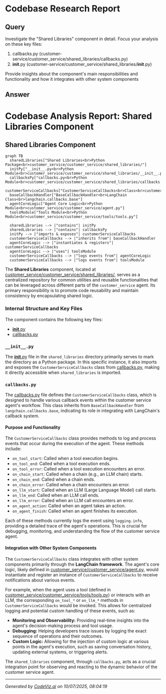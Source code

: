 # Codebase Research Report

## Query
Investigate the "Shared Libraries" component in detail. Focus your analysis on these key files:
1. callbacks.py (customer-service/customer_service/shared_libraries/callbacks.py)
2. __init__.py (customer-service/customer_service/shared_libraries/__init__.py)

Provide insights about the component's main responsibilities and functionality and how it integrates with other system components

## Answer
# Codebase Analysis Report: Shared Libraries Component

## Shared Libraries Component

```mermaid
graph TB
  sharedLibraries["Shared Libraries<br>Python Package<br>customer_service/customer_service/shared_libraries/"]
  initPy["__init__.py<br>Python Module<br>customer_service/customer_service/shared_libraries/__init__.py"]
  callbacksPy["callbacks.py<br>Python Module<br>customer_service/customer_service/shared_libraries/callbacks.py"]
  customerServiceCallbacks["CustomerServiceCallbacks<br>Class<br>customer_service/customer_service/shared_libraries/callbacks.py"]
  baseCallbackHandler["BaseCallbackHandler<br>LangChain Class<br>langchain.callbacks.base"]
  agentCoreLogic["Agent Core Logic<br>Python Module<br>customer_service/customer_service/agent.py"]
  toolsModule["Tools Module<br>Python Module<br>customer_service/customer_service/tools/tools.py"]

  sharedLibraries --> |"contains"| initPy
  sharedLibraries --> |"contains"| callbacksPy
  initPy --> |"imports & exposes"| customerServiceCallbacks
  customerServiceCallbacks --> |"inherits from"| baseCallbackHandler
  agentCoreLogic --> |"instantiates & registers"| customerServiceCallbacks
  agentCoreLogic --> |"uses"| toolsModule
  customerServiceCallbacks --> |"logs events from"| agentCoreLogic
  customerServiceCallbacks --> |"logs events from"| toolsModule
```


The **Shared Libraries** component, located at [customer_service/customer_service/shared_libraries/](customer_service/customer_service/shared_libraries/), serves as a centralized repository for common utilities and reusable functionalities that can be leveraged across different parts of the `customer_service` agent. Its primary responsibility is to promote code reusability and maintain consistency by encapsulating shared logic.

### Internal Structure and Key Files

The component contains the following key files:

*   [__init__.py](customer_service/customer_service/shared_libraries/__init__.py)
*   [callbacks.py](customer_service/customer_service/shared_libraries/callbacks.py)

### `__init__.py`

The [__init__.py](customer_service/customer_service/shared_libraries/__init__.py) file in the `shared_libraries` directory primarily serves to mark the directory as a Python package. In this specific instance, it also imports and exposes the `CustomerServiceCallbacks` class from [callbacks.py](customer_service/customer_service/shared_libraries/callbacks.py), making it directly accessible when `shared_libraries` is imported.

### `callbacks.py`

The [callbacks.py](customer_service/customer_service/shared_libraries/callbacks.py) file defines the `CustomerServiceCallbacks` class, which is designed to handle various callback events within the customer service agent's workflow. This class inherits from `BaseCallbackHandler` from `langchain.callbacks.base`, indicating its role in integrating with LangChain's callback system.

#### Purpose and Functionality

The `CustomerServiceCallbacks` class provides methods to log and process events that occur during the execution of the agent. These methods include:

*   `on_tool_start`: Called when a tool execution begins.
*   `on_tool_end`: Called when a tool execution ends.
*   `on_tool_error`: Called when a tool execution encounters an error.
*   `on_chain_start`: Called when a chain (e.g., an LLM chain) starts.
*   `on_chain_end`: Called when a chain ends.
*   `on_chain_error`: Called when a chain encounters an error.
*   `on_llm_start`: Called when an LLM (Large Language Model) call starts.
*   `on_llm_end`: Called when an LLM call ends.
*   `on_llm_error`: Called when an LLM call encounters an error.
*   `on_agent_action`: Called when an agent takes an action.
*   `on_agent_finish`: Called when an agent finishes its execution.

Each of these methods currently logs the event using `logging.info`, providing a detailed trace of the agent's operations. This is crucial for debugging, monitoring, and understanding the flow of the customer service agent.

#### Integration with Other System Components

The `CustomerServiceCallbacks` class integrates with other system components primarily through the **LangChain framework**. The agent's core logic, likely defined in [customer_service/customer_service/agent.py](customer_service/customer_service/agent.py), would instantiate and register an instance of `CustomerServiceCallbacks` to receive notifications about various events.

For example, when the agent uses a tool (defined in [customer_service/customer_service/tools/tools.py](customer_service/customer_service/tools/tools.py)) or interacts with an LLM, the corresponding `on_tool_*` or `on_llm_*` methods in `CustomerServiceCallbacks` would be invoked. This allows for centralized logging and potential custom handling of these events, such as:

*   **Monitoring and Observability:** Providing real-time insights into the agent's decision-making process and tool usage.
*   **Debugging:** Helping developers trace issues by logging the exact sequence of operations and their outcomes.
*   **Custom Logic:** Allowing for the injection of custom logic at various points in the agent's execution, such as saving conversation history, updating external systems, or triggering alerts.

The `shared_libraries` component, through `callbacks.py`, acts as a crucial integration point for observing and reacting to the dynamic behavior of the customer service agent.

---
*Generated by [CodeViz.ai](https://codeviz.ai) on 10/07/2025, 08:04:19*
